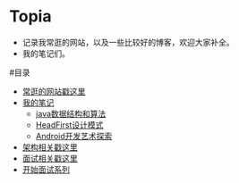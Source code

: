 # Topia
- 记录我常逛的网站，以及一些比较好的博客，欢迎大家补全。
- 我的笔记们。

#目录
- [常逛的网站戳这里](https://github.com/PleaseCallMeCoder/Topia/blob/master/treasure/recommend.md)
- [我的笔记](https://github.com/PleaseCallMeCoder/Topia/tree/master/notes)
  - [java数据结构和算法](https://github.com/PleaseCallMeCoder/Topia/blob/master/notes/data-structures)
  - [HeadFirst设计模式](https://github.com/PleaseCallMeCoder/Topia/tree/master/notes/head-first)
  - [Android开发艺术探索](https://github.com/PleaseCallMeCoder/Topia/blob/master/notes/development-of-art)
- [架构相关戳这里](https://github.com/PleaseCallMeCoder/Topia/tree/master/architecture)
- [面试相关戳这里](https://github.com/PleaseCallMeCoder/Topia/tree/master/interview)
- [开始面试系列](https://github.com/PleaseCallMeCoder/Topia/tree/master/startInterview)
